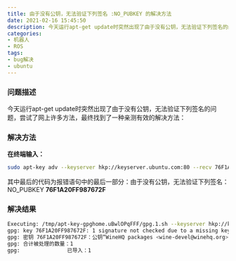 ```yaml
---
title: 由于没有公钥，无法验证下列签名 :NO_PUBKEY 的解决方法
date: 2021-02-16 15:45:50
description: 今天运行apt-get update时突然出现了由于没有公钥，无法验证下列签名的问题，尝试了网上许多方法，最终找到了一种亲测有效的解决方法。
categories:
- 机器人
- ROS
tags:
- bug解决
- ubuntu
---
```







### 问题描述

今天运行apt-get update时突然出现了由于没有公钥，无法验证下列签名的问题，尝试了网上许多方法，最终找到了一种亲测有效的解决方法：
### 解决方法
**在终端输入：**
```bash
sudo apt-key adv --keyserver hkp://keyserver.ubuntu.com:80 --recv 76F1A20FF987672F
```
其中最后的代码为报错语句中的最后一部分：由于没有公钥，无法验证下列签名： NO_PUBKEY **76F1A20FF987672F**
### 解决结果
```bash
Executing: /tmp/apt-key-gpghome.uBwlOPqFFF/gpg.1.sh --keyserver hkp://keyserver.ubuntu.com:80 --recv 76F1A20FF987672F
gpg: key 76F1A20FF987672F: 1 signature not checked due to a missing key
gpg: 密钥 76F1A20FF987672F：公钥“WineHQ packages <wine-devel@winehq.org>”已导入
gpg: 合计被处理的数量：1
gpg:               已导入：1
```
